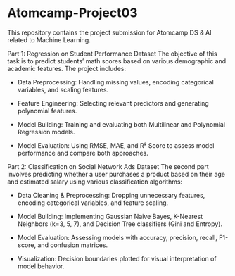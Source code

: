 # Atomcamp-Project03
This repository contains the project submission for Atomcamp DS &amp; AI related to Machine Learning. 

Part 1: Regression on Student Performance Dataset
The objective of this task is to predict students’ math scores based on various demographic and academic features. The project includes:

- Data Preprocessing: Handling missing values, encoding categorical variables, and scaling features.

- Feature Engineering: Selecting relevant predictors and generating polynomial features.

- Model Building: Training and evaluating both Multilinear and Polynomial Regression models.

- Model Evaluation: Using RMSE, MAE, and R² Score to assess model performance and compare both approaches.

Part 2: Classification on Social Network Ads Dataset
The second part involves predicting whether a user purchases a product based on their age and estimated salary using various classification algorithms:

- Data Cleaning & Preprocessing: Dropping unnecessary features, encoding categorical variables, and feature scaling.

- Model Building: Implementing Gaussian Naive Bayes, K-Nearest Neighbors (k=3, 5, 7), and Decision Tree classifiers (Gini and Entropy).

- Model Evaluation: Assessing models with accuracy, precision, recall, F1-score, and confusion matrices.

- Visualization: Decision boundaries plotted for visual interpretation of model behavior.
